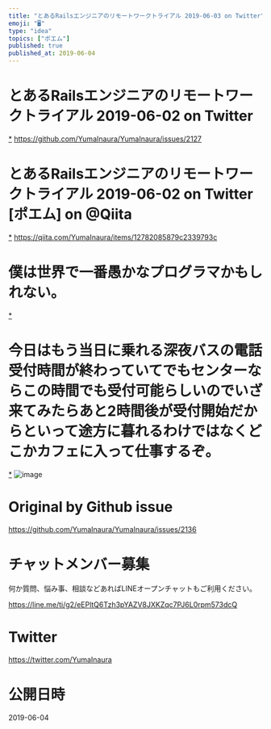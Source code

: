 ```yaml
---
title: "とあるRailsエンジニアのリモートワークトライアル 2019-06-03 on Twitter"
emoji: "🖥"
type: "idea"
topics: ["ポエム"]
published: true
published_at: 2019-06-04
---
```


# とあるRailsエンジニアのリモートワークトライアル 2019-06-02 on Twitter
 [*](https://twitter.com/YumaInaura/status/1135201648488439818")
<https://github.com/YumaInaura/YumaInaura/issues/2127>
# とあるRailsエンジニアのリモートワークトライアル 2019-06-02 on Twitter [ポエム] on @Qiita
 [*](https://twitter.com/YumaInaura/status/1135216098180157440")
<https://qiita.com/YumaInaura/items/12782085879c2339793c>
# 僕は世界で一番愚かなプログラマかもしれない。

 [*](https://twitter.com/YumaInaura/status/1135353084970799104")

# 今日はもう当日に乗れる深夜バスの電話受付時間が終わっていてでもセンターならこの時間でも受付可能らしいのでいざ来てみたらあと2時間後が受付開始だからといって途方に暮れるわけではなくどこかカフェに入って仕事するぞ。

 [*](https://twitter.com/YumaInaura/status/1135458947266039809")
![image](https://pbs.twimg.com/media/D8H149XV4AEyXKS.jpg)




# Original by Github issue

https://github.com/YumaInaura/YumaInaura/issues/2136








<!-- Update From Qiita API -->

# チャットメンバー募集


何か質問、悩み事、相談などあればLINEオープンチャットもご利用ください。

https://line.me/ti/g2/eEPltQ6Tzh3pYAZV8JXKZqc7PJ6L0rpm573dcQ





# Twitter


https://twitter.com/YumaInaura


<!-- Update From Qiita API -->



# 公開日時

2019-06-04
